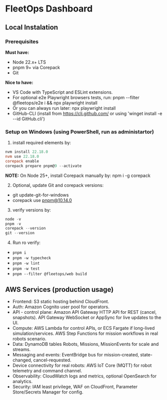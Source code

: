 # FleetOps Dashboard

## Local Instalation

### Prerequisites
**Must have:**
- Node 22.x+ LTS
- pnpm 9+ via Corepack
- Git

**Nice to have:**
- VS Code with TypeScript and ESLint extensions.
- For optional e2e Playwright browsers tests, run: pnpm --filter @fleetops/e2e i && npx playwright install
- Or you can always run later: npx playwright install
- GitHub-CLI (install from https://cli.github.com/ or using 'winget install -e --id GitHub.cli')

### **Setup on Windows (using PowerShell, run as administartor)**
1. install required elements by:
```powershell
nvm install 22.18.0
nvm use 22.18.0
corepack enable
corepack prepare pnpm@9 --activate
```

**NOTE:** On Node 25+, install Corepack manually by: npm i -g corepack

2. Optional, update Git and corepack versions:
- git update-git-for-windows
- corepack use pnpm@10.14.0

3. verify versions by:
```powershell
node -v
pnpm -v
corepack --version
git --version
```

4. Run ro verify:
- `pnpm i`
- `pnpm -w typecheck`
- `pnpm -w lint`
- `pnpm -w test`
- `pnpm --filter @fleetops/web build`

## AWS Services (production usage)
- Frontend: S3 static hosting behind CloudFront.
- Auth: Amazon Cognito user pool for operators.
- API - control plane:
    Amazon API Gateway HTTP API for REST (cancel, snapshots).
    API Gateway WebSocket or AppSync for live updates to the UI.
- Compute:
    AWS Lambda for control APIs, or ECS Fargate if long-lived simulation/services.
    AWS Step Functions for mission workflows in real robots scenario.
- Data:
    DynamoDB tables Robots, Missions, MissionEvents for scale and streams.
- Messaging and events:
    EventBridge bus for mission-created, state-changed, cancel-requested.
- Device connectivity for real robots:
    AWS IoT Core (MQTT) for robot telemetry and command channel.
- Observability: CloudWatch logs and metrics, optional OpenSearch for analytics.
- Security: IAM least privilege, WAF on CloudFront, Parameter Store/Secrets Manager for config.
